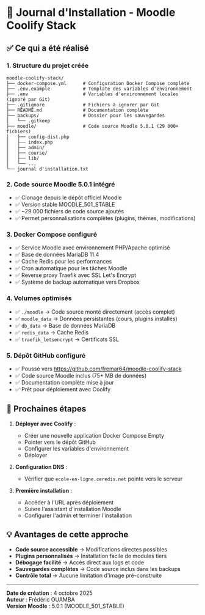 # 📝 Journal d'Installation - Moodle Coolify Stack

## ✅ Ce qui a été réalisé

### 1. Structure du projet créée
```
moodle-coolify-stack/
├── docker-compose.yml      # Configuration Docker Compose complète
├── .env.example            # Template des variables d'environnement
├── .env                    # Variables d'environnement locales (ignoré par Git)
├── .gitignore              # Fichiers à ignorer par Git
├── README.md               # Documentation complète
├── backups/                # Dossier pour les sauvegardes
│   └── .gitkeep           
├── moodle/                 # Code source Moodle 5.0.1 (29 000+ fichiers)
│   ├── config-dist.php
│   ├── index.php
│   ├── admin/
│   ├── course/
│   ├── lib/
│   └── ...
└── journal d'installation.txt
```

### 2. Code source Moodle 5.0.1 intégré
- ✅ Clonage depuis le dépôt officiel Moodle
- ✅ Version stable MOODLE_501_STABLE
- ✅ ~29 000 fichiers de code source ajoutés
- ✅ Permet personnalisations complètes (plugins, thèmes, modifications)

### 3. Docker Compose configuré
- ✅ Service Moodle avec environnement PHP/Apache optimisé
- ✅ Base de données MariaDB 11.4
- ✅ Cache Redis pour les performances
- ✅ Cron automatique pour les tâches Moodle
- ✅ Reverse proxy Traefik avec SSL Let's Encrypt
- ✅ Système de backup automatique vers Dropbox

### 4. Volumes optimisés
- ✅ `./moodle` → Code source monté directement (accès complet)
- ✅ `moodle_data` → Données persistantes (cours, plugins installés)
- ✅ `db_data` → Base de données MariaDB
- ✅ `redis_data` → Cache Redis
- ✅ `traefik_letsencrypt` → Certificats SSL

### 5. Dépôt GitHub configuré
- ✅ Poussé vers https://github.com/fremar64/moodle-coolify-stack
- ✅ Code source Moodle inclus (75+ MB de données)
- ✅ Documentation complète mise à jour
- ✅ Prêt pour déploiement avec Coolify

## 🚀 Prochaines étapes

1. **Déployer avec Coolify** :
   - Créer une nouvelle application Docker Compose Empty
   - Pointer vers le dépôt GitHub
   - Configurer les variables d'environnement
   - Déployer

2. **Configuration DNS** :
   - Vérifier que `ecole-en-ligne.ceredis.net` pointe vers le serveur

3. **Première installation** :
   - Accéder à l'URL après déploiement
   - Suivre l'assistant d'installation Moodle
   - Configurer l'admin et terminer l'installation

## 💡 Avantages de cette approche

- **Code source accessible** → Modifications directes possibles
- **Plugins personnalisés** → Installation facile de modules tiers  
- **Débogage facilité** → Accès direct aux logs et code
- **Sauvegardes complètes** → Code source inclus dans les backups
- **Contrôle total** → Aucune limitation d'image pré-construite

---
**Date de création** : 4 octobre 2025  
**Auteur** : Frédéric OUAMBA  
**Version Moodle** : 5.0.1 (MOODLE_501_STABLE)